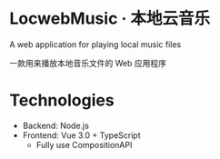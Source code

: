 # LocwebMusic · 本地云音乐

A web application for playing local music files

一款用来播放本地音乐文件的 Web 应用程序


# Technologies

- Backend: Node.js
- Frontend: Vue 3.0 + TypeScript
    - Fully use CompositionAPI
